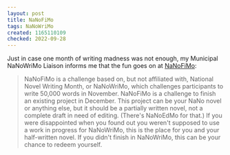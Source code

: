 ```yaml
---
layout: post
title: NaNoFiMo
tags: NaNoWriMo
created: 1165110109
checked: 2022-09-28
---
```

Just in case one month of writing madness was not enough, my Municipal NaNoWriMo Liaison informs me that the fun goes on at [NaNoFiMo](http://web.archive.org/web/20180327163337/http://nanofimo.net):

> NaNoFiMo is a challenge based on, but not affiliated with, National Novel Writing Month, or NaNoWriMo, which challenges participants to write 50,000 words in November. NaNoFiMo is a challenge to finish an existing project in December.<!--break-->  This project can be your NaNo novel or anything else, but it should be a partially written novel, not a complete draft in need of editing. (There's NaNoEdMo for that.) If you were disappointed when you found out you weren't supposed to use a work in progress for NaNoWriMo, this is the place for you and your half-written novel. If you didn't finish in NaNoWriMo, this can be your chance to redeem yourself.
